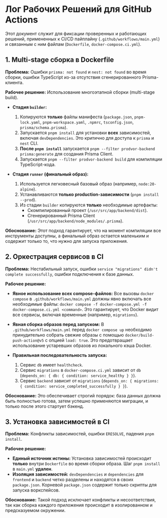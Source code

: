 # Лог Рабочих Решений для GitHub Actions

Этот документ служит для фиксации проверенных и работающих решений, примененных к CI/CD пайплайну (`.github/workflows/main.yml`) и связанным с ним файлам (`Dockerfile`, `docker-compose.ci.yml`).

## 1. Multi-stage сборка в Dockerfile

**Проблема:** Ошибки `prisma: not found` и `nest: not found` во время сборки, ошибки TypeScript из-за отсутствия сгенерированного Prisma-клиента.

**Рабочее решение:** Использование многоэтапной сборки (multi-stage build).

- **Стадия `builder`:**
    1.  Копируются **только** файлы манифеста (`package.json`, `pnpm-lock.yaml`, `pnpm-workspace.yaml`, `.npmrc`, `tsconfig.json`, `prisma/schema.prisma`).
    2.  Запускается `pnpm install` для установки **всех** зависимостей, включая `devDependencies`. Это критично для доступа к `prisma` и `nest` CLI.
    3.  **После `pnpm install`** запускается `pnpm --filter prodvor-backend prisma:generate` для создания Prisma Client.
    4.  Запускается `pnpm --filter prodvor-backend build` для компиляции TypeScript-кода.

- **Стадия `runner` (финальный образ):**
    1.  Используется легковесный базовый образ (например, `node:20-alpine`).
    2.  Устанавливаются **только production-зависимости** (`pnpm install --prod`).
    3.  Из стадии `builder` копируются **только** необходимые артефакты:
        -   Скомпилированный проект (`/usr/src/app/backend/dist`).
        -   Сгенерированный Prisma Client (`/usr/src/app/backend/node_modules/.prisma`).

**Обоснование:** Этот подход гарантирует, что на момент компиляции все инструменты доступны, а финальный образ остается маленьким и содержит только то, что нужно для запуска приложения.

## 2. Оркестрация сервисов в CI

**Проблема:** Нестабильный запуск, ошибки `service "migrations" didn't complete successfully`, ошибки подключения к базе данных.

**Рабочее решение:**

- **Явное использование всех compose-файлов:** Все вызовы `docker compose` в `.github/workflows/main.yml` должны явно включать все необходимые файлы: `docker compose -f docker-compose.yml -f docker-compose.ci.yml <command>`. Это гарантирует, что Docker видит все сервисы, включая временные (например, `migrations`).

- **Явная сборка образов перед запуском:** В `.github/workflows/main.yml` перед `docker compose up` необходимо принудительно собрать свежие образы с помощью `docker/build-push-action@v5` с опцией `load: true`. Это предотвращает использование устаревших образов из локального кэша Docker.

- **Правильная последовательность запуска:**
    1.  Сервис `db` имеет `healthcheck`.
    2.  Сервис `migrations` в `docker-compose.ci.yml` зависит от `db` (`depends_on: { db: { condition: service_healthy } }`).
    3.  Сервис `backend` зависит от `migrations` (`depends_on: { migrations: { condition: service_completed_successfully } }`).

**Обоснование:** Это обеспечивает строгий порядок: база данных должна быть полностью готова, затем успешно применяются миграции, и только после этого стартует бэкенд.

## 3. Установка зависимостей в CI

**Проблема:** Конфликты зависимостей, ошибки `ERESOLVE`, падения `pnpm install`.

**Рабочее решение:**

- **Единый источник истины:** Установка зависимостей происходит **только** внутри `Dockerfile` во время сборки образа. Шаг `pnpm install` в `main.yml` **удален**.
- **Изоляция зависимостей:** `devDependencies` и `dependencies` для `frontend` и `backend` четко разделены и находятся в своих `package.json`. Корневой `package.json` содержит только скрипты для запуска воркспейсов.

**Обоснование:** Такой подход исключает конфликты и несоответствия, так как сборка каждого приложения происходит в изолированном и предсказуемом окружении.
